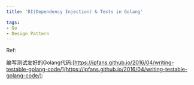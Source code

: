 ```yaml
---
title: 'DI(Dependency Injection) & Tests in Golang'

tags:
- Go
- Design Pattern
---
```


Ref:

编写测试友好的Golang代码:[https://ipfans.github.io/2016/04/writing-testable-golang-code/](https://ipfans.github.io/2016/04/writing-testable-golang-code/):
